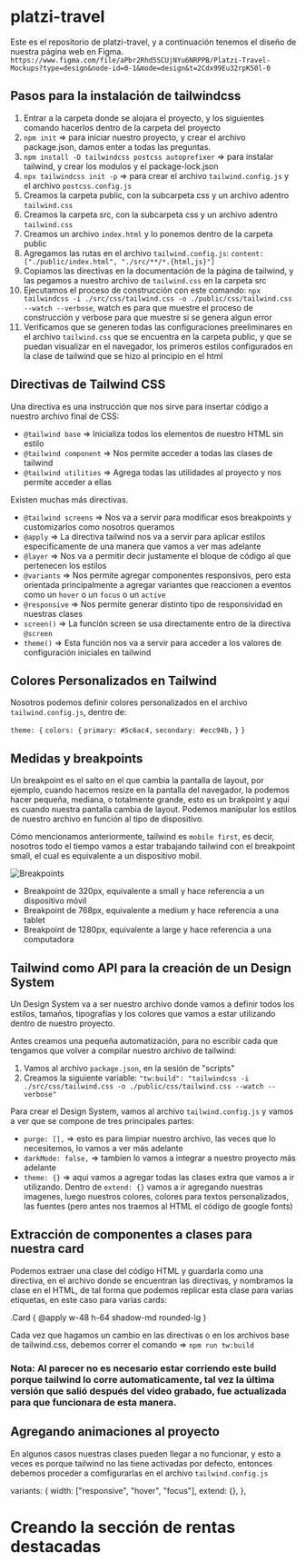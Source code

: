 # platzi-travel
Este es el repositorio de platzi-travel, y a continuación tenemos el diseño de nuestra página web en Figma.
`https://www.figma.com/file/aPbr2Rhd5SCUjNYu6NRPPB/Platzi-Travel-Mockups?type=design&node-id=0-1&mode=design&t=2Cdx99Eu32rpK50l-0`


## Pasos para la instalación de tailwindcss

1. Entrar a la carpeta donde se alojara el proyecto, y los siguientes comando hacerlos dentro de la carpeta del proyecto
2. `npm init` => para iniciar nuestro proyecto, y crear el archivo package.json, damos enter a todas las preguntas.
3. `npm install -D tailwindcss postcss autoprefixer` => para instalar tailwind, y crear los modulos y el package-lock.json
4. `npx tailwindcss init -p` => para crear el archivo `tailwind.config.js` y el archivo `postcss.config.js`
5. Creamos la carpeta public, con la subcarpeta css y un archivo adentro `tailwind.css`
6. Creamos la carpeta src, con la subcarpeta css y un archivo adentro `tailwind.css`
7. Creamos un archivo `index.html` y lo ponemos dentro de la carpeta public
8. Agregamos las rutas en el archivo `tailwind.config.js`: `content: ["./public/index.html", "./src/**/*.{html,js}"]`
9. Copiamos las directivas en la documentación de la página de tailwind, y las pegamos a nuestro archivo de `tailwind.css` en la carpeta src
10. Ejecutamos el proceso de construcción con este comando: `npx tailwindcss -i ./src/css/tailwind.css -o ./public/css/tailwind.css --watch --verbose`, watch es para que muestre el proceso de construcción y verbose para que muestre si se genera algun error
11. Verificamos que se generen todas las configuraciones preeliminares en el archivo `tailwind.css` que se encuentra en la carpeta public, y que se puedan visualizar en el navegador, los primeros estilos configurados en la clase de tailwind que se hizo al principio en el html

## Directivas de Tailwind CSS

Una directiva es una instrucción que nos sirve para insertar código a nuestro archivo final de CSS:

- `@tailwind base` => Inicializa todos los elementos de nuestro HTML sin estilo 
- `@tailwind component` => Nos permite acceder a todas las clases de tailwind
- `@tailwind utilities` => Agrega todas las utilidades al proyecto y nos permite acceder a ellas

Existen muchas más directivas.

- `@tailwind screens` => Nos va a servir para modificar esos breakpoints y customizarlos como nosotros queramos
- `@apply` => La directiva tailwind nos va a servir para aplicar estilos especificamente de una manera que vamos a ver mas adelante
- `@layer` => Nos va a permitir decir justamente el bloque de código al que pertenecen los estilos
- `@variants` => Nos permite agregar componentes responsivos, pero esta orientada principalmente a agregar variantes que reaccionen a eventos como un `hover` o un `focus` o un `active`
- `@responsive` => Nos permite generar distinto tipo de responsividad en nuestras clases
- `screen()` => La función screen se usa directamente entro de la directiva `@screen`
- `theme()` => Esta función nos va a servir para acceder a los valores de configuración iniciales en tailwind

## Colores Personalizados en Tailwind

Nosotros podemos definir colores personalizados en el archivo `tailwind.config.js`, dentro de:

`theme: {`
     `colors: {`
        `primary: #5c6ac4,`
        `secondary: #ecc94b,`
     `}`
 `}`

## Medidas y breakpoints

Un breakpoint es el salto en el que cambia la pantalla de layout, por ejemplo, cuando hacemos resize en la pantalla del navegador, la podemos hacer pequeña, mediana, o totalmente grande, esto es un brakpoint y aqui es cuando nuestra pantalla cambia de layout. Podemos manipular los estilos de nuestro archivo en función al tipo de dispositivo.

Cómo mencionamos anteriormente, tailwind es `mobile first`, es decir, nosotros todo el tiempo vamos a estar trabajando tailwind con el breakpoint small, el cual es equivalente a un dispositivo mobil.

![Breakpoints](../platzi-travel/public/img/breakpoints.png)

- Breakpoint de 320px, equivalente a small y hace referencia a un dispositivo móvil
- Breakpoint de 768px, equivalente a medium y hace referencia a una tablet
- Breakpoint de 1280px, equivalente a large y hace referencia a una computadora

## Tailwind como API para la creación de un Design System

Un Design System va a ser nuestro archivo donde vamos a definir todos los estilos, tamaños, tipografías y los colores que vamos a estar utilizando dentro de nuestro proyecto.

Antes creamos una pequeña automatización, para no escribir cada que tengamos que volver a compilar nuestro archivo de tailwind:

1. Vamos al archivo `package.json`, en la sesión de "scripts"
2. Creamos la siguiente variable: `"tw:build": "tailwindcss -i ./src/css/tailwind.css -o ./public/css/tailwind.css --watch --verbose"` 

Para crear el Design System, vamos al archivo `tailwind.config.js` y vamos a ver que se compone de tres principales partes:
- `purge: [],` => esto es para limpiar nuestro archivo, las veces que lo necesitemos, lo vamos a ver más adelante
- `darkMode: false,` => tambien lo vamos a integrar a nuestro proyecto más adelante
- `theme: {}` => aqui vamos a agregar todas las clases extra que vamos a ir utilizando. Dentro de `extend: {}` vamos a ir agregando nuestras imagenes, luego nuestros colores, colores para textos personalizados, las fuentes (pero antes nos traemos al HTML el código de google fonts)

## Extracción de componentes a clases para nuestra card

Podemos extraer una clase del código HTML y guardarla como una directiva, en el archivo donde se encuentran las directivas, y nombramos la clase en el HTML, de tal forma que podemos replicar esta clase para varias etiquetas, en este caso para varias cards:

.Card {
   @apply w-48 h-64 shadow-md rounded-lg
}

Cada vez que hagamos un cambio en las directivas o en los archivos base de tailwind.css, debemos correr el comando => `npm run tw:build`
### Nota: Al parecer no es necesario estar corriendo este build porque tailwind lo corre automaticamente, tal vez la última versión que salió después del video grabado, fue actualizada para que funcionara de esta manera.

## Agregando animaciones al proyecto

En algunos casos nuestras clases pueden llegar a no funcionar, y esto a veces es porque tailwind no las tiene activadas por defecto, entonces debemos proceder a comfigurarlas en el archivo `tailwind.config.js`

variants: {
    width: ["responsive", "hover", "focus"],
    extend: {},
  },

  # Creando la sección de rentas destacadas






